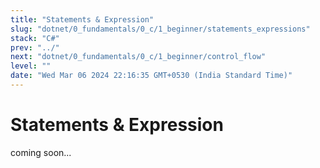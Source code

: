 ```yaml
---
title: "Statements & Expression"
slug: "dotnet/0_fundamentals/0_c/1_beginner/statements_expressions"
stack: "C#"
prev: "../"
next: "dotnet/0_fundamentals/0_c/1_beginner/control_flow"
level: ""
date: "Wed Mar 06 2024 22:16:35 GMT+0530 (India Standard Time)"
---
```



# Statements & Expression

coming soon...
